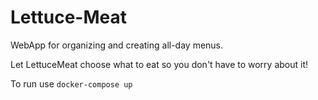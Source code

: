 # Lettuce-Meat
WebApp for organizing and creating all-day menus.

Let LettuceMeat choose what to eat so you don't have to worry about it!

To run use `docker-compose up`
